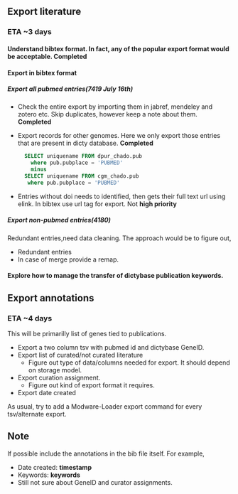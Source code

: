 ## Export literature
### ETA ~3 days

#### Understand bibtex format. In fact, any of the popular export format would be acceptable. __Completed__
#### Export in bibtex format
##### Export all pubmed entries(7419 July 16th)
* Check the entire export by importing them in jabref, mendeley and zotero etc. 
  Skip duplicates, however keep a note about them. __Completed__
* Export records for other genomes.
    Here we only export those entries that are present in dicty database. __Completed__

    ```sql
      SELECT uniquename FROM dpur_chado.pub 
        where pub.pubplace = 'PUBMED'
        minus
      SELECT uniquename FROM cgm_chado.pub
       where pub.pubplace = 'PUBMED'
     ```
* Entries without doi needs to identified, then gets their full text url using elink. In bibtex use url tag for export. Not __high priority__

##### Export non-pubmed entries(4180)
Redundant entries,need data cleaning. The approach would be to figure out, 
* Redundant entries
* In case of merge provide a remap.

#### Explore how to manage the transfer of dictybase publication keywords.
    
    

## Export annotations
### ETA ~4 days
This will be primarilly list of genes tied to publications. 

* Export a two column tsv with pubmed id and dictybase GeneID.
* Export list of curated/not curated literature
  * Figure out type of data/columns needed for export. It should depend on storage model.
* Export curation assignment.
  * Figure out kind of export format it requires.
* Export date created

As usual, try to add a Modware-Loader export command for every tsv/alternate export.


## Note
If possible include the annotations in the bib file itself. For example,
* Date created: __timestamp__ 
* Keywords: __keywords__
* Still not sure about GeneID and curator assignments.

